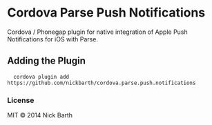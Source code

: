 # Cordova Parse Push Notifications

Cordova / Phonegap plugin for native integration of Apple Push Notifications for iOS with Parse.

## Adding the Plugin

```
  cordova plugin add https://github.com/nickbarth/cordova.parse.push.notifications
```

### License
MIT &copy; 2014 Nick Barth
